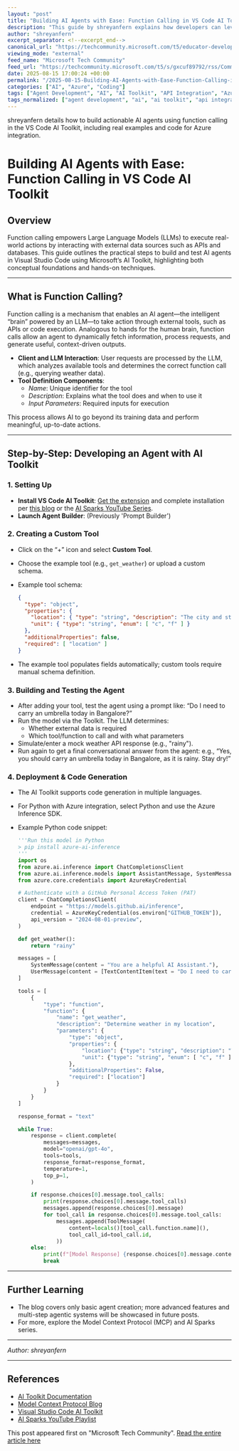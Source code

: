```yaml
---
layout: "post"
title: "Building AI Agents with Ease: Function Calling in VS Code AI Toolkit"
description: "This guide by shreyanfern explains how developers can leverage the VS Code AI Toolkit to create actionable AI agents using function calling. It covers the core technical process for enabling Large Language Models (LLMs) to interact with external APIs and data, specifically within Microsoft's AI Toolkit extension. The tutorial includes hands-on agent building steps, configuration tips, sample Python code using the Azure AI Inference SDK, and insights into extending agent capabilities through the Model Context Protocol (MCP). Suitable for developers aiming to apply advanced AI tooling in real-world applications."
author: "shreyanfern"
excerpt_separator: <!--excerpt_end-->
canonical_url: "https://techcommunity.microsoft.com/t5/educator-developer-blog/building-ai-agents-with-ease-function-calling-in-vs-code-ai/ba-p/4442637"
viewing_mode: "external"
feed_name: "Microsoft Tech Community"
feed_url: "https://techcommunity.microsoft.com/t5/s/gxcuf89792/rss/Community"
date: 2025-08-15 17:00:24 +00:00
permalink: "/2025-08-15-Building-AI-Agents-with-Ease-Function-Calling-in-VS-Code-AI-Toolkit.html"
categories: ["AI", "Azure", "Coding"]
tags: ["Agent Development", "AI", "AI Toolkit", "API Integration", "Azure", "Azure AI Inference SDK", "Coding", "Community", "Custom Tool Development", "Function Calling", "GitHub", "GPT", "Large Language Models", "LLM Integration", "MCP", "OpenWeather API", "Prompt Engineering", "Python", "Tool Calling", "VS Code"]
tags_normalized: ["agent development", "ai", "ai toolkit", "api integration", "azure", "azure ai inference sdk", "coding", "community", "custom tool development", "function calling", "github", "gpt", "large language models", "llm integration", "mcp", "openweather api", "prompt engineering", "python", "tool calling", "vs code"]
---
```


shreyanfern details how to build actionable AI agents using function calling in the VS Code AI Toolkit, including real examples and code for Azure integration.<!--excerpt_end-->

# Building AI Agents with Ease: Function Calling in VS Code AI Toolkit

## Overview

Function calling empowers Large Language Models (LLMs) to execute real-world actions by interacting with external data sources such as APIs and databases. This guide outlines the practical steps to build and test AI agents in Visual Studio Code using Microsoft’s AI Toolkit, highlighting both conceptual foundations and hands-on techniques.

---

## What is Function Calling?

Function calling is a mechanism that enables an AI agent—the intelligent “brain” powered by an LLM—to take action through external tools, such as APIs or code execution. Analogous to hands for the human brain, function calls allow an agent to dynamically fetch information, process requests, and generate useful, context-driven outputs.

- **Client and LLM Interaction**: User requests are processed by the LLM, which analyzes available tools and determines the correct function call (e.g., querying weather data).
- **Tool Definition Components**:
  - *Name*: Unique identifier for the tool
  - *Description*: Explains what the tool does and when to use it
  - *Input Parameters*: Required inputs for execution

This process allows AI to go beyond its training data and perform meaningful, up-to-date actions.

---

## Step-by-Step: Developing an Agent with AI Toolkit

### 1. Setting Up

- **Install VS Code AI Toolkit**: [Get the extension](https://aka.ms/AIToolkit) and complete installation per [this blog](https://techcommunity.microsoft.com/blog/educatordeveloperblog/visual-studio-code-ai-toolkit-run-llms-locally/4163192) or the [AI Sparks YouTube Series](https://www.youtube.com/watch?v=crFcWa_9hK0&list=PLmsFUfdnGr3yysvu8fPA9ka5gW2fkJci1).
- **Launch Agent Builder**: (Previously 'Prompt Builder')

### 2. Creating a Custom Tool

- Click on the “+” icon and select **Custom Tool**.
- Choose the example tool (e.g., `get_weather`) or upload a custom schema.
- Example tool schema:

  ```json
  {
    "type": "object",
    "properties": {
      "location": { "type": "string", "description": "The city and state e.g. San Francisco, CA" },
      "unit": { "type": "string", "enum": [ "c", "f" ] }
    },
    "additionalProperties": false,
    "required": [ "location" ]
  }
  ```

- The example tool populates fields automatically; custom tools require manual schema definition.

### 3. Building and Testing the Agent

- After adding your tool, test the agent using a prompt like: “Do I need to carry an umbrella today in Bangalore?”
- Run the model via the Toolkit. The LLM determines:
  - Whether external data is required
  - Which tool/function to call and with what parameters
- Simulate/enter a mock weather API response (e.g., "rainy").
- Run again to get a final conversational answer from the agent: e.g., “Yes, you should carry an umbrella today in Bangalore, as it is rainy. Stay dry!”

### 4. Deployment & Code Generation

- The AI Toolkit supports code generation in multiple languages.
- For Python with Azure integration, select Python and use the Azure Inference SDK.
- Example Python code snippet:

  ```python
  '''Run this model in Python
  > pip install azure-ai-inference
  '''
  import os
  from azure.ai.inference import ChatCompletionsClient
  from azure.ai.inference.models import AssistantMessage, SystemMessage, UserMessage, ToolMessage
  from azure.core.credentials import AzureKeyCredential

  # Authenticate with a GitHub Personal Access Token (PAT)
  client = ChatCompletionsClient(
      endpoint = "https://models.github.ai/inference",
      credential = AzureKeyCredential(os.environ["GITHUB_TOKEN"]),
      api_version = "2024-08-01-preview",
  )

  def get_weather():
      return "rainy"

  messages = [
      SystemMessage(content = "You are a helpful AI Assistant."),
      UserMessage(content = [TextContentItem(text = "Do I need to carry an umbrella today in Bangalore?")]),
  ]

  tools = [
      {
          "type": "function",
          "function": {
              "name": "get_weather",
              "description": "Determine weather in my location",
              "parameters": {
                  "type": "object",
                  "properties": {
                      "location": {"type": "string", "description": "The city and state e.g. San Francisco, CA"},
                      "unit": {"type": "string", "enum": [ "c", "f" ]}
                  },
                  "additionalProperties": False,
                  "required": ["location"]
              }
          }
      }
  ]

  response_format = "text"

  while True:
      response = client.complete(
          messages=messages,
          model="openai/gpt-4o",
          tools=tools,
          response_format=response_format,
          temperature=1,
          top_p=1,
      )

      if response.choices[0].message.tool_calls:
          print(response.choices[0].message.tool_calls)
          messages.append(response.choices[0].message)
          for tool_call in response.choices[0].message.tool_calls:
              messages.append(ToolMessage(
                  content=locals()[tool_call.function.name](),
                  tool_call_id=tool_call.id,
              ))
      else:
          print(f"[Model Response] {response.choices[0].message.content}")
          break
  ```

---

## Further Learning

- The blog covers only basic agent creation; more advanced features and multi-step agentic systems will be showcased in future posts.
- For more, explore the Model Context Protocol (MCP) and AI Sparks series.

---

*Author: shreyanfern*

---

## References

- [AI Toolkit Documentation](https://aka.ms/AIToolkit)
- [Model Context Protocol Blog](https://techcommunity.microsoft.com/blog/educatordeveloperblog/unlocking-ai-potential-exploring-the-model-context-protocol-with-ai-toolkit/4411198)
- [Visual Studio Code AI Toolkit](https://techcommunity.microsoft.com/blog/educatordeveloperblog/visual-studio-code-ai-toolkit-run-llms-locally/4163192)
- [AI Sparks YouTube Playlist](https://www.youtube.com/playlist?list=PLmsFUfdnGr3yysvu8fPA9ka5gW2fkJci1)

This post appeared first on "Microsoft Tech Community". [Read the entire article here](https://techcommunity.microsoft.com/t5/educator-developer-blog/building-ai-agents-with-ease-function-calling-in-vs-code-ai/ba-p/4442637)
